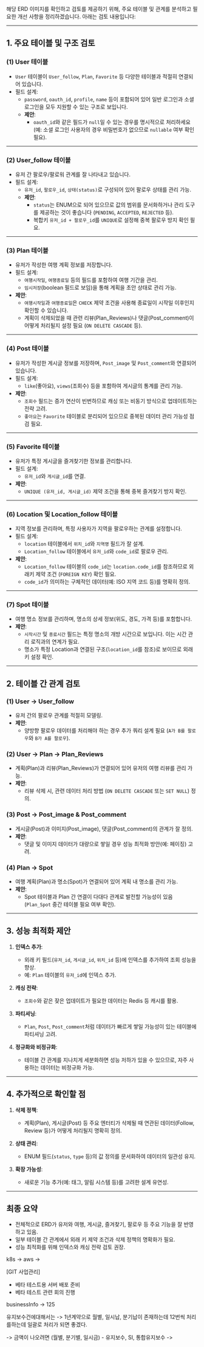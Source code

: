 해당 ERD 이미지를 확인하고 검토를 제공하기 위해, 주요 테이블 및 관계를 분석하고 필요한 개선 사항을 정리하겠습니다. 아래는 검토 내용입니다:

---

## **1. 주요 테이블 및 구조 검토**

### **(1) User 테이블**
- `User` 테이블이 `User_follow`, `Plan`, `Favorite` 등 다양한 테이블과 적절히 연결되어 있습니다.
- 필드 설계:
  - `password`, `oauth_id`, `profile`, `name` 등이 포함되어 있어 일반 로그인과 소셜 로그인을 모두 지원할 수 있는 구조로 보입니다.
  - **제안**:
    - `oauth_id`와 같은 필드가 `null`일 수 있는 경우를 명시적으로 처리하세요 (예: 소셜 로그인 사용자의 경우 비밀번호가 없으므로 `nullable` 여부 확인 필요).

---

### **(2) User_follow 테이블**
- 유저 간 팔로우/팔로워 관계를 잘 나타내고 있습니다.
- 필드 설계:
  - `유저_id`, `팔로우_id`, `상태(status)`로 구성되어 있어 팔로우 상태를 관리 가능.
  - **제안**:
    - `status`는 ENUM으로 되어 있으므로 값의 범위를 문서화하거나 관리 도구를 제공하는 것이 좋습니다 (`PENDING`, `ACCEPTED`, `REJECTED` 등).
    - 복합키 `유저_id + 팔로우_id`를 `UNIQUE`로 설정해 중복 팔로우 방지 확인 필요.

---

### **(3) Plan 테이블**
- 유저가 작성한 여행 계획 정보를 저장합니다.
- 필드 설계:
  - `여행시작일`, `여행종료일` 등의 필드를 포함하여 여행 기간을 관리.
  - `임시저장`(boolean 필드로 보임)을 통해 계획을 초안 상태로 관리 가능.
- **제안**:
  - `여행시작일`과 `여행종료일`은 `CHECK` 제약 조건을 사용해 종료일이 시작일 이후인지 확인할 수 있습니다.
  - 계획이 삭제되었을 때 관련 리뷰(Plan_Reviews)나 댓글(Post_comment)이 어떻게 처리될지 설정 필요 (`ON DELETE CASCADE` 등).

---

### **(4) Post 테이블**
- 유저가 작성한 게시글 정보를 저장하며, `Post_image` 및 `Post_comment`와 연결되어 있습니다.
- 필드 설계:
  - `like`(좋아요), `views`(조회수) 등을 포함하여 게시글의 통계를 관리 가능.
- **제안**:
  - `조회수` 필드는 증가 연산이 빈번하므로 캐싱 또는 비동기 방식으로 업데이트하는 전략 고려.
  - `좋아요`는 `Favorite` 테이블로 분리되어 있으므로 중복된 데이터 관리 가능성 점검 필요.

---

### **(5) Favorite 테이블**
- 유저가 특정 게시글을 즐겨찾기한 정보를 관리합니다.
- 필드 설계:
  - `유저_id`와 `게시글_id`를 연결.
- **제안**:
  - `UNIQUE (유저_id, 게시글_id)` 제약 조건을 통해 중복 즐겨찾기 방지 확인.

---

### **(6) Location 및 Location_follow 테이블**
- 지역 정보를 관리하며, 특정 사용자가 지역을 팔로우하는 관계를 설정합니다.
- 필드 설계:
  - `location` 테이블에서 `위치_id`와 `지역명` 필드가 잘 설계.
  - `Location_follow` 테이블에서 `유저_id`와 `code_id`로 팔로우 관리.
- **제안**:
  - `Location_follow` 테이블의 `code_id`는 `location.code_id`를 참조하므로 외래키 제약 조건 (`FOREIGN KEY`) 확인 필요.
  - `code_id`가 의미하는 구체적인 데이터(예: ISO 지역 코드 등)를 명확히 정의.

---

### **(7) Spot 테이블**
- 여행 명소 정보를 관리하며, 명소의 상세 정보(위도, 경도, 가격 등)를 포함합니다.
- **제안**:
  - `시작시간` 및 `종료시간` 필드는 특정 명소의 개방 시간으로 보입니다. 이는 시간 관리 로직과의 연계가 필요.
  - 명소가 특정 Location과 연결된 구조(`location_id`를 참조)로 보이므로 외래키 설정 확인.

---

## **2. 테이블 간 관계 검토**

### **(1) User → User_follow**
- 유저 간의 팔로우 관계를 적절히 모델링.
- **제안**: 
  - 양방향 팔로우 데이터를 처리해야 하는 경우 추가 쿼리 설계 필요 (`A가 B를 팔로우`와 `B가 A를 팔로우`).

### **(2) User → Plan → Plan_Reviews**
- 계획(Plan)과 리뷰(Plan_Reviews)가 연결되어 있어 유저의 여행 리뷰를 관리 가능.
- **제안**:
  - 리뷰 삭제 시, 관련 데이터 처리 방법 (`ON DELETE CASCADE` 또는 `SET NULL`) 정의.

### **(3) Post → Post_image & Post_comment**
- 게시글(Post)과 이미지(Post_image), 댓글(Post_comment)의 관계가 잘 정의.
- **제안**:
  - 댓글 및 이미지 데이터가 대량으로 쌓일 경우 성능 최적화 방안(예: 페이징) 고려.

### **(4) Plan → Spot**
- 여행 계획(Plan)과 명소(Spot)가 연결되어 있어 계획 내 명소를 관리 가능.
- **제안**:
  - Spot 테이블과 Plan 간 연결이 다대다 관계로 발전할 가능성이 있음 (`Plan_Spot` 중간 테이블 필요 여부 확인).

---

## **3. 성능 최적화 제안**

1. **인덱스 추가**:
   - 외래 키 필드(`유저_id`, `게시글_id`, `위치_id` 등)에 인덱스를 추가하여 조회 성능을 향상.
   - 예: `Plan` 테이블의 `유저_id`에 인덱스 추가.

2. **캐싱 전략**:
   - `조회수`와 같은 잦은 업데이트가 필요한 데이터는 Redis 등 캐시를 활용.

3. **파티셔닝**:
   - `Plan`, `Post`, `Post_comment`처럼 데이터가 빠르게 쌓일 가능성이 있는 테이블에 파티셔닝 고려.

4. **정규화와 비정규화**:
   - 테이블 간 관계를 지나치게 세분화하면 성능 저하가 있을 수 있으므로, 자주 사용하는 데이터는 비정규화 가능.

---

## **4. 추가적으로 확인할 점**
1. **삭제 정책**:
   - 계획(Plan), 게시글(Post) 등 주요 엔터티가 삭제될 때 연관된 데이터(Follow, Review 등)가 어떻게 처리될지 명확히 정의.

2. **상태 관리**:
   - ENUM 필드(`status`, `type` 등)의 값 정의를 문서화하여 데이터의 일관성 유지.

3. **확장 가능성**:
   - 새로운 기능 추가(예: 태그, 알림 시스템 등)를 고려한 설계 유연성.

---

## **최종 요약**
- 전체적으로 ERD가 유저와 여행, 게시글, 즐겨찾기, 팔로우 등 주요 기능을 잘 반영하고 있음.
- 일부 테이블 간 관계에서 외래 키 제약 조건과 삭제 정책의 명확화가 필요.
- 성능 최적화를 위해 인덱스와 캐싱 전략 검토 권장.


k8s -> 
aws -> 




[GIT 사업관리]  
- 베타 테스트용 서버 배포 준비  
- 베타 테스트 관련 회의 진행


businessInfo -> 125

유지보수건에대해서는 -> 1년계약으로 월별, 일시납, 분기납이 존재하는데 12번씩 처리를하는데 일괄로 처리가 되면 좋겠다.

-> 금액이 나오려면  (월별, 분기별, 일시금) -
유지보수, SI, 통합유지보수 -> 
